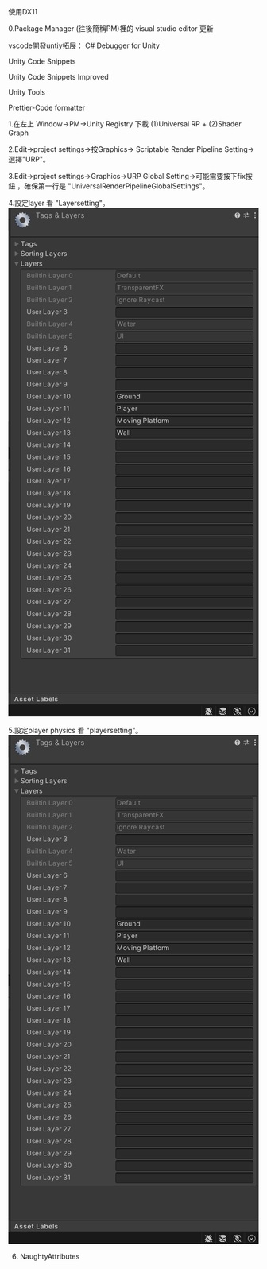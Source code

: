 使用DX11 

0.Package Manager (往後簡稱PM)裡的 visual studio editor 更新

vscode開發untiy拓展：
C#
Debugger for Unity

Unity Code Snippets

Unity Code Snippets Improved

Unity Tools

Prettier-Code formatter

1.在左上 Window->PM->Unity Registry 下載 (1)Universal RP + (2)Shader Graph

2.Edit->project settings->按Graphics-> Scriptable Render Pipeline Setting->選擇"URP"。

3.Edit->project settings->Graphics->URP Global Setting->可能需要按下fix按鈕 ，確保第一行是
"UniversalRenderPipelineGlobalSettings"。

4.設定layer 看 "Layersetting"。
![image](https://github.com/JohnnnyKuo/Fanp_1/blob/main/ToolBok/Layersetting.png)

5.設定player physics 看 "playersetting"。
![image](https://github.com/JohnnnyKuo/Fanp_1/blob/main/ToolBok/Layersetting.png)

6. NaughtyAttributes

